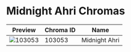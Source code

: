# Midnight Ahri Chromas



| Preview | Chroma ID | Name |
|---------|-----------|------|
| ![103053](https://raw.communitydragon.org/latest/plugins/rcp-be-lol-game-data/global/default/v1/champion-chroma-images/103/103053.png) | 103053 | Midnight Ahri |
